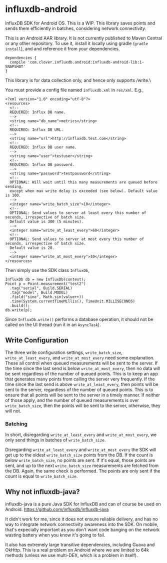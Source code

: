 # influxdb-android
InfluxDB SDK for Android OS. This is a WIP. This library saves points and sends them efficiently in batches, considering network connectivity.

This is an Android AAR library. It is not currently published to Maven Central or any other repository. To use it, install it locally using gradle (`gradle install`), and and reference it from your dependencies. 

```
dependencies {
  compile 'com.clover.influxdb.android:influxdb-android-lib:1-SNAPSHOT'
}
```

This library is for data collection only, and hence only supports /write.\

You must provide a config file named `influxdb.xml` in `res/xml`. E.g.,

```
<?xml version="1.0" encoding="utf-8"?>
<resources>
  <!--
  REQUIRED: Influx DB name.
  -->
  <string name="db_name">metrics</string>
  <!--
  REQUIRED: Influx DB URL.
  -->
  <string name="url">http://influxdb.test.com</string>
  <!--
  REQUIRED: Influx DB user name.
  -->
  <string name="user">testuser</string>
  <!--
  REQUIRED: Influx DB password.
  -->
  <string name="password">testpassword</string>
  <!--
  OPTIONAL: Will wait until this many measurements are queued before sending,
  except when max write delay is exceeded (see below). Default value is 100.
  -->
  <integer name="write_batch_size">10</integer>
  <!--
  OPTIONAL: Send values to server at least every this number of seconds, irrespective of batch size.
  Default value is 300 (5 minutes).
  -->
  <integer name="write_at_least_every">60</integer>
  <!--
  OPTIONAL: Send values to server at most every this number of seconds, irrespective of batch size.
  Default value is 20.
  -->
  <integer name="write_at_most_every">30</integer>
</resources>
```

Then simply use the SDK class `InfluxDb`,

```
InfluxDb db = new InfluxDb(context);
Point p = Point.measurement("test2")
  .tag("serial", Build.SERIAL)
  .tag("model", Build.MODEL)
  .field("sine", Math.sin(value++))
  .time(System.currentTimeMillis(), TimeUnit.MILLISECONDS)
  .build();
db.write(p);
```

Since `InfluxDb.write()` performs a database operation, it should not be called on the UI thread (run it in an `AsyncTask`).

## Write Configuration

The three write configuration settings, `write_batch_size`, `write_at_least_every`, and `write_at_most_every` need some explanation. These all control when queued measurements will be sent to the server. If the time since the last send is below `write_at_most_every`, then no data will be sent regardless of the number of queued points. This is to keep an app that generates many points from calling the server very frequently. If the time since the last send is above `write_at_least_every`, then points will be sent to the server, regardless of the number of queued points. This is to ensure that all points will be sent to the server in a timely manner. If neither of those apply, and the number of queued measurements is over `write_batch_size`, then the points will be sent to the server, otherwise, they will not.

### Batching 

In short, disregarding `write_at_least_every` and `write_at_most_every`, we only send things in batches of `write_batch_size`.

Disregarding `write_at_least_every` and `write_at_most_every` the SDK will get up to the oldest `write_batch_size` points from the DB. If the count is below `write_batch_size`, no points are sent. If it's equal, those points are sent, and up to the next `write_batch_size` measurements are fetched from the DB. Again, the same check is performed. The points are only sent if the count is equal to `write_batch_size`. 

## Why not influxdb-java?

influxdb-java is a pure Java SDK for InfluxDB and can of course be used on Android.
https://github.com/influxdb/influxdb-java

It didn't work for me, since it does not ensure reliable delivery, and has no way to integrate network connectivity awareness into the SDK. On mobile, that's expecially important as you don't want code banging on the network wasting battery when you know it's going to fail.

It also has extremely large transitive dependencies, including Guava and OkHttp. This is a real problem on Android where we are limited to 64k methods (unless we use multi-DEX, which is a problem in itself). 
